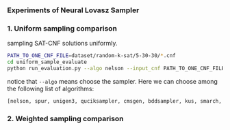 ### Experiments of Neural Lovasz Sampler

### 1. Uniform sampling comparison

sampling SAT-CNF solutions uniformly.

```bash
PATH_TO_ONE_CNF_FILE=dataset/random-k-sat/5-30-30/*.cnf
cd uniform_sample_evaluate
python run_evaluation.py --algo nelson --input_cnf PATH_TO_ONE_CNF_FILE
```

notice that `--algo` means choose the sampler. Here we can choose among the following list of algorithms:

```bash
[nelson, spur, unigen3, quciksampler, cmsgen, bddsampler, kus, smarch, searchtreesampler]
```



### 2. Weighted sampling comparison
